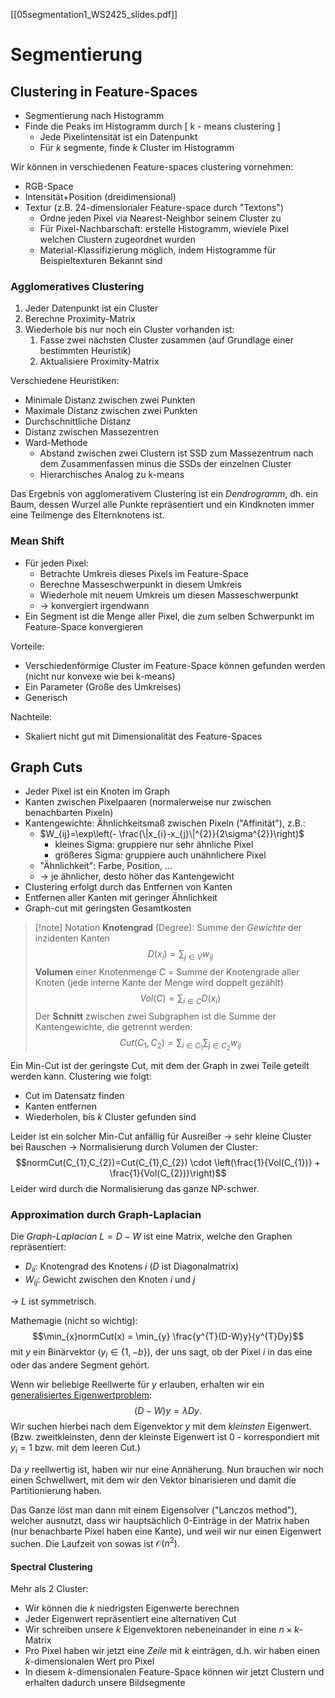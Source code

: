 [[05segmentation1_WS2425_slides.pdf]]

# Segmentierung

## Clustering in Feature-Spaces

- Segmentierung nach Histogramm
- Finde die Peaks im Histogramm durch [ k - means clustering ]
	- Jede Pixelintensität ist ein Datenpunkt
	- Für $k$ segmente, finde $k$ Cluster im Histogramm

Wir können in verschiedenen Feature-spaces clustering vornehmen:
- RGB-Space
- Intensität+Position (dreidimensional)
- Textur (z.B. 24-dimensionaler Feature-space durch "Textons")
	- Ordne jeden Pixel via Nearest-Neighbor seinem Cluster zu
	- Für Pixel-Nachbarschaft: erstelle Histogramm, wieviele Pixel welchen Clustern zugeordnet wurden
	- Material-Klassifizierung möglich, indem Histogramme für Beispieltexturen Bekannt sind

### Agglomeratives Clustering
1. Jeder Datenpunkt ist ein Cluster
2. Berechne Proximity-Matrix
3. Wiederhole bis nur noch ein Cluster vorhanden ist:
	1. Fasse zwei nächsten Cluster zusammen (auf Grundlage einer bestimmten Heuristik)
	2. Aktualisiere Proximity-Matrix

Verschiedene Heuristiken:
- Minimale Distanz zwischen zwei Punkten
- Maximale Distanz zwischen zwei Punkten
- Durchschnittliche Distanz
- Distanz zwischen Massezentren
- Ward-Methode
	- Abstand zwischen zwei Clustern ist SSD zum Massezentrum nach dem Zusammenfassen minus die SSDs der einzelnen Cluster
	- Hierarchisches Analog zu k-means

Das Ergebnis von agglomerativem Clustering ist ein *Dendrogramm*, dh. ein Baum, dessen Wurzel alle Punkte repräsentiert und ein Kindknoten immer eine Teilmenge des Elternknotens ist.

### Mean Shift
- Für jeden Pixel:
	- Betrachte Umkreis dieses Pixels im Feature-Space
	- Berechne Masseschwerpunkt in diesem Umkreis
	- Wiederhole mit neuem Umkreis um diesen Masseschwerpunkt
	- -> konvergiert irgendwann
- Ein Segment ist die Menge aller Pixel, die zum selben Schwerpunkt im Feature-Space konvergieren

Vorteile:
- Verschiedenförmige Cluster im Feature-Space können gefunden werden (nicht nur konvexe wie bei k-means)
- Ein Parameter (Größe des Umkreises)
- Generisch

Nachteile:
- Skaliert nicht gut mit Dimensionalität des Feature-Spaces

## Graph Cuts

- Jeder Pixel ist ein Knoten im Graph
- Kanten zwischen Pixelpaaren (normalerweise nur zwischen benachbarten Pixeln)
- Kantengewichte: Ähnlichkeitsmaß zwischen Pixeln ("Affinität"), z.B.:
	- $W_{ij}=\exp\left(- \frac{\|x_{i}-x_{j}\|^{2}}{2\sigma^{2}}\right)$
		- kleines Sigma: gruppiere nur sehr ähnliche Pixel
		- größeres Sigma: gruppiere auch unähnlichere Pixel
	- "Ähnlichkeit": Farbe, Position, ...
	- -> je ähnlicher, desto höher das Kantengewicht
- Clustering erfolgt durch das Entfernen von Kanten
- Entfernen aller Kanten mit geringer Ähnlichkeit
- Graph-cut mit geringsten Gesamtkosten

> [!note] Notation
> **Knotengrad** (Degree): Summe der *Gewichte* der inzidenten Kanten $$D(x_{i})=\sum_{j \in V}w_{ij}$$
> **Volumen** einer Knotenmenge $C$ = Summe der Knotengrade aller Knoten (jede interne Kante der Menge wird doppelt gezählt) $$Vol(C)=\sum_{i \in C}D(x_{i})$$
> Der **Schnitt** zwischen zwei Subgraphen ist die Summe der Kantengewichte, die getrennt werden:
> $$Cut(C_{1},C_{2}) =\sum_{{i}\in C_{1}}\sum_{{j}\in C_{2}}w_{ij}$$

Ein Min-Cut ist der geringste Cut, mit dem der Graph in zwei Teile geteilt werden kann.
Clustering wie folgt:
- Cut im Datensatz finden
- Kanten entfernen
- Wiederholen, bis $k$ Cluster gefunden sind

Leider ist ein solcher Min-Cut anfällig für Ausreißer -> sehr kleine Cluster bei Rauschen
-> Normalisierung durch Volumen der Cluster:
$$normCut(C_{1},C_{2})=Cut(C_{1},C_{2}) \cdot \left(\frac{1}{Vol(C_{1})} + \frac{1}{Vol(C_{2})}\right)$$
Leider wird durch die Normalisierung das ganze NP-schwer.

### Approximation durch Graph-Laplacian

Die *Graph-Laplacian* $L=D-W$ ist eine Matrix, welche den Graphen repräsentiert:
- $D_{ii}$: Knotengrad des Knotens $i$ ($D$ ist Diagonalmatrix)
- $W_{ij}$: Gewicht zwischen den Knoten $i$ und $j$

-> $L$ ist symmetrisch.

Mathemagie (nicht so wichtig):
$$\min_{x}normCut(x) = \min_{y} \frac{y^{T}(D-W)y}{y^{T}Dy}$$
mit $y$ ein Binärvektor ($y_{i} \in \{ 1,-b \}$), der uns sagt, ob der Pixel $i$ in das eine oder das andere Segment gehört.

Wenn wir beliebige Reellwerte für $y$ erlauben, erhalten wir ein [generalisiertes Eigenwertproblem](https://en.wikipedia.org/wiki/Eigendecomposition_of_a_matrix#Generalized_eigenvalue_problem):
$$
(D-W)y=\lambda Dy.
$$
Wir suchen hierbei nach dem Eigenvektor $y$ mit dem *kleinsten* Eigenwert. (Bzw. zweitkleinsten, denn der kleinste Eigenwert ist 0 - korrespondiert mit $y_{i}=1$ bzw. mit dem leeren Cut.)

Da $y$ reellwertig ist, haben wir nur eine Annäherung. Nun brauchen wir noch einen Schwellwert, mit dem wir den Vektor binarisieren und damit die Partitionierung haben.

Das Ganze löst man dann mit einem Eigensolver ("Lanczos method"), welcher ausnutzt, dass wir hauptsächlich 0-Einträge in der Matrix haben (nur benachbarte Pixel haben eine Kante), und weil wir nur einen Eigenwert suchen.
Die Laufzeit von sowas ist $\mathcal{O}(n^2)$.

#### Spectral Clustering
Mehr als 2 Cluster:

- Wir können die $k$ niedrigsten Eigenwerte berechnen
- Jeder Eigenwert repräsentiert eine alternativen Cut
- Wir schreiben unsere $k$ Eigenvektoren nebeneinander in eine $n \times k$-Matrix
- Pro Pixel haben wir jetzt eine *Zeile* mit $k$ einträgen, d.h. wir haben einen $k$-dimensionalen Wert pro Pixel
- In diesem $k$-dimensionalen Feature-Space können wir jetzt Clustern und erhalten dadurch unsere Bildsegmente
